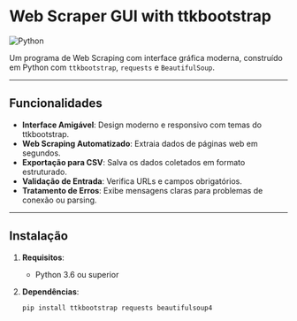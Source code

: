 # Web Scraper GUI with ttkbootstrap

![Python](https://img.shields.io/badge/Python-3.6+-blue)

Um programa de Web Scraping com interface gráfica moderna, construído em Python com `ttkbootstrap`, `requests` e `BeautifulSoup`.

---

## Funcionalidades

- **Interface Amigável**: Design moderno e responsivo com temas do ttkbootstrap.
- **Web Scraping Automatizado**: Extraia dados de páginas web em segundos.
- **Exportação para CSV**: Salva os dados coletados em formato estruturado.
- **Validação de Entrada**: Verifica URLs e campos obrigatórios.
- **Tratamento de Erros**: Exibe mensagens claras para problemas de conexão ou parsing.

---

## Instalação

1. **Requisitos**:
   - Python 3.6 ou superior

2. **Dependências**:
   ```bash
   pip install ttkbootstrap requests beautifulsoup4
